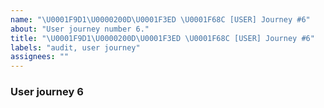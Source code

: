 ```yaml
---
name: "\U0001F9D1\U0000200D\U0001F3ED \U0001F68C [USER] Journey #6"
about: "User journey number 6."
title: "\U0001F9D1\U0000200D\U0001F3ED \U0001F68C [USER] Journey #6"
labels: "audit, user journey"
assignees: ""
---
```

### User journey 6

